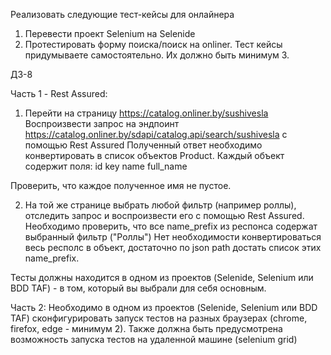 Реализовать следующие тест-кейсы для онлайнера
1. Перевести проект Selenium на Selenide
2. Протестировать форму поиска/поиск на onliner. Тест кейсы придумываете самостоятельно.
Их должно быть минимум 3.

ДЗ-8

Часть 1 - Rest Assured:
1) Перейти на страницу https://catalog.onliner.by/sushivesla
   Воспроизвести запрос на эндпоинт https://catalog.onliner.by/sdapi/catalog.api/search/sushivesla
   с помощью Rest Assured
   Полученный ответ необходимо конвертировать в список объектов Product.
   Каждый объект содержит поля:
   id
   key
   name
   full_name

Проверить, что каждое полученное имя не пустое.

2) На той же странице выбрать любой фильтр (например роллы), отследить запрос
   и воспроизвести его с помощью Rest Assured.
   Необходимо проверить, что все name_prefix из респонса содержат выбранный фильтр ("Роллы")
   Нет необходимости конвертироваться весь респолс в объект, достаточно по json path
   достать список этих name_prefix.

Тесты должны находится в одном из проектов (Selenide, Selenium или BDD TAF) - в том, который вы выбрали для себя основным.

Часть 2:
Необходимо в одном из проектов (Selenide, Selenium или BDD TAF) сконфигурировать запуск тестов на разных
браузерах (chrome, firefox, edge - минимум 2). Также должна быть предусмотрена возможность запуска тестов на
удаленной машине (selenium grid)
